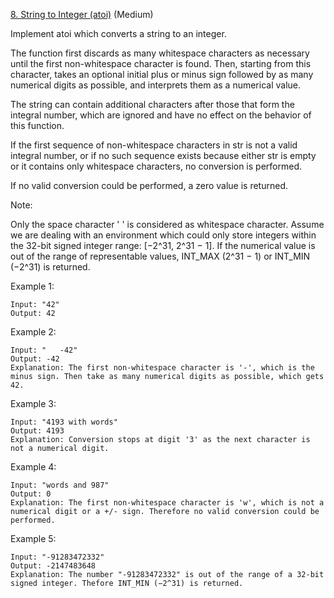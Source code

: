[8. String to Integer (atoi)](https://leetcode.com/problems/string-to-integer-atoi/) (Medium)

Implement atoi which converts a string to an integer.

The function first discards as many whitespace characters as necessary until the first non-whitespace character is found. Then, starting from this character, takes an optional initial plus or minus sign followed by as many numerical digits as possible, and interprets them as a numerical value.

The string can contain additional characters after those that form the integral number, which are ignored and have no effect on the behavior of this function.

If the first sequence of non-whitespace characters in str is not a valid integral number, or if no such sequence exists because either str is empty or it contains only whitespace characters, no conversion is performed.

If no valid conversion could be performed, a zero value is returned.

Note:

Only the space character ' ' is considered as whitespace character.
Assume we are dealing with an environment which could only store integers within the 32-bit signed integer range: [−2^31,  2^31 − 1]. If the numerical value is out of the range of representable values, INT_MAX (2^31 − 1) or INT_MIN (−2^31) is returned.

Example 1:
```
Input: "42"
Output: 42
```

Example 2:
```
Input: "   -42"
Output: -42
Explanation: The first non-whitespace character is '-', which is the minus sign. Then take as many numerical digits as possible, which gets 42.
```

Example 3:
```
Input: "4193 with words"
Output: 4193
Explanation: Conversion stops at digit '3' as the next character is not a numerical digit.
```

Example 4:
```
Input: "words and 987"
Output: 0
Explanation: The first non-whitespace character is 'w', which is not a numerical digit or a +/- sign. Therefore no valid conversion could be performed.
```

Example 5:
```
Input: "-91283472332"
Output: -2147483648
Explanation: The number "-91283472332" is out of the range of a 32-bit signed integer. Thefore INT_MIN (−2^31) is returned.
```

